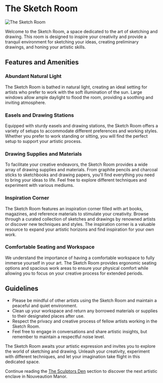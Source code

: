# The Sketch Room

![The Sketch Room](/img/creative-core/sketch-room.png)

Welcome to the Sketch Room, a space dedicated to the art of sketching and drawing. This room is designed to inspire your creativity and provide a tranquil environment for sketching your ideas, creating preliminary drawings, and honing your artistic skills.

## Features and Amenities

### Abundant Natural Light
The Sketch Room is bathed in natural light, creating an ideal setting for artists who prefer to work with the soft illumination of the sun. Large windows allow ample daylight to flood the room, providing a soothing and inviting atmosphere.

### Easels and Drawing Stations
Equipped with sturdy easels and drawing stations, the Sketch Room offers a variety of setups to accommodate different preferences and working styles. Whether you prefer to work standing or sitting, you will find the perfect setup to support your artistic process.

### Drawing Supplies and Materials
To facilitate your creative endeavors, the Sketch Room provides a wide array of drawing supplies and materials. From graphite pencils and charcoal sticks to sketchbooks and drawing papers, you'll find everything you need to bring your ideas to life. Feel free to explore different techniques and experiment with various mediums.

### Inspiration Corner
The Sketch Room features an inspiration corner filled with art books, magazines, and reference materials to stimulate your creativity. Browse through a curated collection of sketches and drawings by renowned artists or discover new techniques and styles. The inspiration corner is a valuable resource to expand your artistic horizons and find inspiration for your own work.

### Comfortable Seating and Workspace
We understand the importance of having a comfortable workspace to fully immerse yourself in your art. The Sketch Room provides ergonomic seating options and spacious work areas to ensure your physical comfort while allowing you to focus on your creative process for extended periods.

## Guidelines

- Please be mindful of other artists using the Sketch Room and maintain a peaceful and quiet environment.
- Clean up your workspace and return any borrowed materials or supplies to their designated places after use.
- Respect the privacy and creative process of fellow artists working in the Sketch Room.
- Feel free to engage in conversations and share artistic insights, but remember to maintain a respectful noise level.

The Sketch Room awaits your artistic expression and invites you to explore the world of sketching and drawing. Unleash your creativity, experiment with different techniques, and let your imagination take flight in this dedicated space.

Continue reading the [The Sculptors Den](../02-the-sculptors-den/index.md) section to discover the next artistic enclave in Nouveaution Manor.

